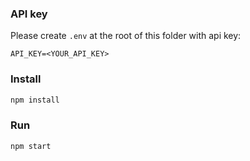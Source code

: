 ### API key
Please create `.env` at the root of this folder with api key:
```
API_KEY=<YOUR_API_KEY>
```

### Install
```sh
npm install
```

### Run
```sh
npm start
```